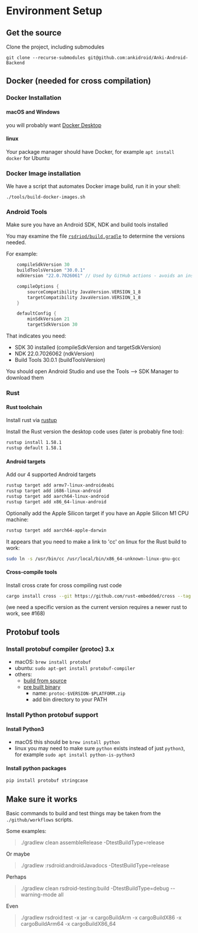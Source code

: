 # Environment Setup

## Get the source

Clone the project, including submodules

`git clone --recurse-submodules git@github.com:ankidroid/Anki-Android-Backend`

## Docker (needed for cross compilation)

### Docker Installation

#### macOS and Windows

you will probably want [Docker Desktop](https://www.docker.com/products/docker-desktop/)

#### linux

Your package manager should have Docker, for example `apt install docker` for Ubuntu

### Docker Image installation

We have a script that automates Docker image build, run it in your shell:

`./tools/build-docker-images.sh`

### Android Tools

Make sure you have an Android SDK, NDK and build tools installed

You may examine the file [`rsdriod/build.gradle`](../rsdroid/build.gradle) to determine the versions needed.

For example:

```groovy
    compileSdkVersion 30
    buildToolsVersion "30.0.1"
    ndkVersion "22.0.7026061" // Used by GitHub actions - avoids an install step on some machines

    compileOptions {
        sourceCompatibility JavaVersion.VERSION_1_8
        targetCompatibility JavaVersion.VERSION_1_8
    }

    defaultConfig {
        minSdkVersion 21
        targetSdkVersion 30
```

That indicates you need:

- SDK 30 installed (compileSdkVersion and targetSdkVersion)
- NDK 22.0.7026062 (ndkVersion)
- Build Tools 30.0.1 (buildToolsVersion)

You should open Android Studio and use the Tools --> SDK Manager to download them

### Rust

#### Rust toolchain

Install rust via [rustup](https://rustup.rs/)

Install the Rust version the desktop code uses (later is probably fine too):

```bash
rustup install 1.58.1
rustup default 1.58.1
```

#### Android targets

Add our 4 supported Android targets

```bash
rustup target add armv7-linux-androideabi
rustup target add i686-linux-android
rustup target add aarch64-linux-android
rustup target add x86_64-linux-android
```

Optionally add the Apple Silicon target if you have an Apple Silicon M1 CPU machine:

```bash
rustup target add aarch64-apple-darwin
```

It appears that you need to make a link to 'cc' on linux for the Rust build to work:

```bash
sudo ln -s /usr/bin/cc /usr/local/bin/x86_64-unknown-linux-gnu-gcc
```

#### Cross-compile tools

Install cross crate for cross compiling rust code

```bash
cargo install cross --git https://github.com/rust-embedded/cross --tag v0.2.1
```

(we need a specific version as the current version requires a newer rust to work, see #168)

## Protobuf tools

### Install protobuf compiler (protoc) 3.x

- macOS: `brew install protobuf`
- ubuntu: `sudo apt-get install protobuf-compiler`
- others:
  - [build from source](https://github.com/protocolbuffers/protobuf/blob/master/src/README.md)
  - [pre built binary](https://github.com/protocolbuffers/protobuf/releases)
    - name: `protoc-$VERSION-$PLATFORM.zip`
    - add bin directory to your PATH

### Install Python protobuf support

#### Install Python3

- macOS this should be `brew install python`
- linux you may need to make sure `python` exists instead of just `python3`, for example `sudo apt install python-is-python3`

#### Install python packages

```bash
pip install protobuf stringcase
```


## Make sure it works

Basic commands to build and test things may be taken from the `./github/workflows` scripts.

Some examples:

> ./gradlew clean assembleRelease -DtestBuildType=release

Or maybe

> ./gradlew :rsdroid:androidJavadocs -DtestBuildType=release

Perhaps

> ./gradlew clean rsdroid-testing:build -DtestBuildType=debug --warning-mode all

Even

> ./gradlew rsdroid:test -x jar -x cargoBuildArm -x cargoBuildX86 -x cargoBuildArm64 -x cargoBuildX86_64
